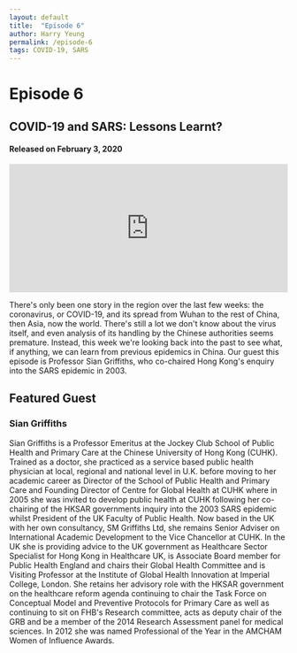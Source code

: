 ```yaml
---
layout: default
title:  "Episode 6"
author: Harry Yeung
permalink: /episode-6
tags: COVID-19, SARS
---
```


# Episode 6
## COVID-19 and SARS: Lessons Learnt?
#### Released on February 3, 2020

<iframe src="https://open.spotify.com/embed-podcast/episode/1QMxYmzLojpfZWqFEmqHDJ" width="100%" height="232" frameborder="0" allowtransparency="true" allow="encrypted-media"></iframe>

There's only been one story in the region over the last few weeks: the coronavirus, or COVID-19, and its spread from Wuhan to the rest of China, then Asia, now the world. There's still a lot we don't know about the virus itself, and even analysis of its handling by the Chinese authorities seems premature. Instead, this week we're looking back into the past to see what, if anything, we can learn from previous epidemics in China. Our guest this episode is Professor Sian Griffiths, who co-chaired Hong Kong's enquiry into the SARS epidemic in 2003. 

## Featured Guest

### Sian Griffiths

Sian Griffiths is a Professor Emeritus at the Jockey Club School of Public Health and Primary Care at the Chinese University of Hong Kong (CUHK). Trained as a doctor, she practiced as a service based public health physician at local, regional and national level in U.K. before moving to her academic career as Director of the School of Public Health and Primary Care and Founding Director of Centre for Global Health at CUHK where in 2005 she was invited to develop public health at CUHK following her co-chairing of the HKSAR governments inquiry into the 2003 SARS epidemic whilst President of the UK Faculty of Public Health. Now based in the UK with her own consultancy, SM Griffiths Ltd, she remains Senior Adviser on International Academic Development to the Vice Chancellor at CUHK. In the UK she is providing advice to the UK government as Healthcare Sector Specialist for Hong Kong in Healthcare UK, is Associate Board member for Public Health England and chairs their Global Health Committee and is Visiting Professor at the Institute of Global Health Innovation at Imperial College, London. She retains her advisory role with the HKSAR government on the healthcare reform agenda continuing to chair the Task Force on Conceptual Model and Preventive Protocols for Primary Care as well as continuing to sit on FHB's Research committee, acts as deputy chair of the GRB and be a member of the 2014 Research Assessment panel for medical sciences. In 2012 she was named Professional of the Year in the AMCHAM Women of Influence Awards. 
